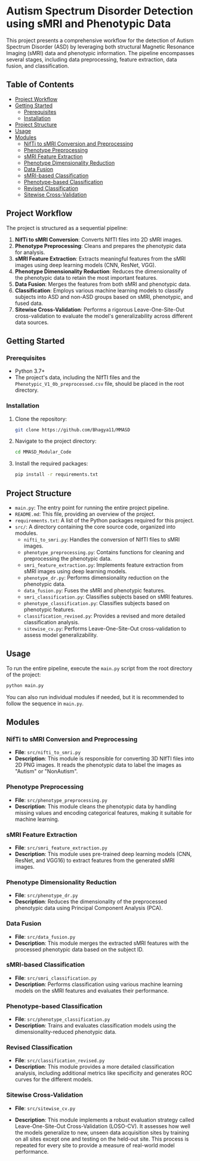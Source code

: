 
# Autism Spectrum Disorder Detection using sMRI and Phenotypic Data

This project presents a comprehensive workflow for the detection of Autism Spectrum Disorder (ASD) by leveraging both structural Magnetic Resonance Imaging (sMRI) data and phenotypic information. The pipeline encompasses several stages, including data preprocessing, feature extraction, data fusion, and classification.

## Table of Contents

- [Project Workflow](#project-workflow)
- [Getting Started](#getting-started)
  - [Prerequisites](#prerequisites)
  - [Installation](#installation)
- [Project Structure](#project-structure)
- [Usage](#usage)
- [Modules](#modules)
  - [NifTi to sMRI Conversion and Preprocessing](#nifti-to-smri-conversion-and-preprocessing)
  - [Phenotype Preprocessing](#phenotype-preprocessing)
  - [sMRI Feature Extraction](#smri-feature-extraction)
  - [Phenotype Dimensionality Reduction](#phenotype-dimensionality-reduction)
  - [Data Fusion](#data-fusion)
  - [sMRI-based Classification](#smri-based-classification)
  - [Phenotype-based Classification](#phenotype-based-classification)
  - [Revised Classification](#revised-classification)
  - [Sitewise Cross-Validation](#sitewise-cross-validation)

## Project Workflow

The project is structured as a sequential pipeline:

1.  **NifTi to sMRI Conversion**: Converts NIfTI files into 2D sMRI images.
2.  **Phenotype Preprocessing**: Cleans and prepares the phenotypic data for analysis.
3.  **sMRI Feature Extraction**: Extracts meaningful features from the sMRI images using deep learning models (CNN, ResNet, VGG).
4.  **Phenotype Dimensionality Reduction**: Reduces the dimensionality of the phenotypic data to retain the most important features.
5.  **Data Fusion**: Merges the features from both sMRI and phenotypic data.
6.  **Classification**: Employs various machine learning models to classify subjects into ASD and non-ASD groups based on sMRI, phenotypic, and fused data.
7.  **Sitewise Cross-Validation**: Performs a rigorous Leave-One-Site-Out cross-validation to evaluate the model's generalizability across different data sources.

## Getting Started

### Prerequisites

- Python 3.7+
- The project's data, including the NIfTI files and the `Phenotypic_V1_0b_preprocessed.csv` file, should be placed in the root directory.

### Installation

1.  Clone the repository:
    ```bash
    git clone https://github.com/Bhagya11/MMASD
    ```
2.  Navigate to the project directory:
    ```bash
    cd MMASD_Modular_Code
    ```
3.  Install the required packages:
    ```bash
    pip install -r requirements.txt
    ```

## Project Structure

-   `main.py`: The entry point for running the entire project pipeline.
-   `README.md`: This file, providing an overview of the project.
-   `requirements.txt`: A list of the Python packages required for this project.
-   `src/`: A directory containing the core source code, organized into modules.
    -   `nifti_to_smri.py`: Handles the conversion of NIfTI files to sMRI images.
    -   `phenotype_preprocessing.py`: Contains functions for cleaning and preprocessing the phenotypic data.
    -   `smri_feature_extraction.py`: Implements feature extraction from sMRI images using deep learning models.
    -   `phenotype_dr.py`: Performs dimensionality reduction on the phenotypic data.
    -   `data_fusion.py`: Fuses the sMRI and phenotypic features.
    -   `smri_classification.py`: Classifies subjects based on sMRI features.
    -   `phenotype_classification.py`: Classifies subjects based on phenotypic features.
    -   `classification_revised.py`: Provides a revised and more detailed classification analysis.
    -   `sitewise_cv.py`: Performs Leave-One-Site-Out cross-validation to assess model generalizability.

## Usage

To run the entire pipeline, execute the `main.py` script from the root directory of the project:

```bash
python main.py
```

You can also run individual modules if needed, but it is recommended to follow the sequence in `main.py`.

## Modules

### NifTi to sMRI Conversion and Preprocessing

-   **File**: `src/nifti_to_smri.py`
-   **Description**: This module is responsible for converting 3D NIfTI files into 2D PNG images. It reads the phenotypic data to label the images as "Autism" or "NonAutism".

### Phenotype Preprocessing

-   **File**: `src/phenotype_preprocessing.py`
-   **Description**: This module cleans the phenotypic data by handling missing values and encoding categorical features, making it suitable for machine learning.

### sMRI Feature Extraction

-   **File**: `src/smri_feature_extraction.py`
-   **Description**: This module uses pre-trained deep learning models (CNN, ResNet, and VGG16) to extract features from the generated sMRI images.

### Phenotype Dimensionality Reduction

-   **File**: `src/phenotype_dr.py`
-   **Description**: Reduces the dimensionality of the preprocessed phenotypic data using Principal Component Analysis (PCA).

### Data Fusion

-   **File**: `src/data_fusion.py`
-   **Description**: This module merges the extracted sMRI features with the processed phenotypic data based on the subject ID.

### sMRI-based Classification

-   **File**: `src/smri_classification.py`
-   **Description**: Performs classification using various machine learning models on the sMRI features and evaluates their performance.

### Phenotype-based Classification

-   **File**: `src/phenotype_classification.py`
-   **Description**: Trains and evaluates classification models using the dimensionality-reduced phenotypic data.

### Revised Classification

-   **File**: `src/classification_revised.py`
-   **Description**: This module provides a more detailed classification analysis, including additional metrics like specificity and generates ROC curves for the different models.

### Sitewise Cross-Validation

-   **File**: `src/sitewise_cv.py`

-   **Description**: This module implements a robust evaluation strategy called Leave-One-Site-Out Cross-Validation (LOSO-CV). It assesses how well the models generalize to new, unseen data acquisition sites by training on all sites except one and testing on the held-out site. This process is repeated for every site to provide a measure of real-world model performance.


